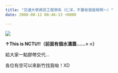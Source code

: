 ```yaml
---
title: "交通大學資訊工程學系（仁洋，不要收我版稅啊～）"
date: 2008-08-12 00:46:13 +0800

---
```


![](/images/slum-area/147_20080807175557.JPG)


**&uarr;This is NCTU!!（前面有個水溝蓋......= =）**



給大家一點膠帶交代...



各位有空可以來新竹找我呦！XD



&nbsp;


